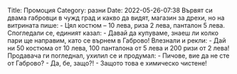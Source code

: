 Title: Промоция
Category: разни
Date: 2022-05-26-07:38
Вървят си двама габровци в чужд град и какво да видят, магазин за дрехи, но на витрината пише: - Цял костюм – 10 лева, риза 2 лева, панталон 5 лева. Спогледали се, единият казал: - Давай да купуваме, знаеш ли колко пари ще направим, като се върнем в Габрово! Влезнали и рекли: - Дай ни 50 костюма от 10 лева, 100 панталона от 5 лева и 200 ризи от 2 лева! Продавача ги погледнал, ухилил се и продумал: - Пичове, вие да не сте от Габрово? - Да, бе, защо?! - Защото това е химическо чистене!